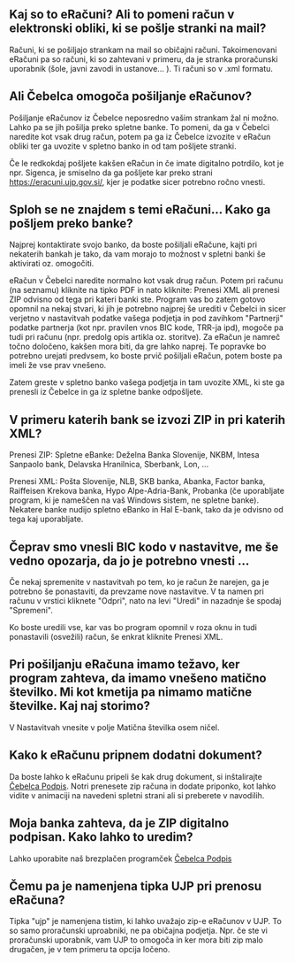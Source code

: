 ## Kaj so to eRačuni? Ali to pomeni račun v elektronski obliki, ki se pošlje stranki na mail?

Računi, ki se pošiljajo strankam na mail so običajni računi. Takoimenovani eRačuni pa so računi, ki so zahtevani v primeru, da je stranka proračunski uporabnik (šole, javni zavodi in ustanove... ). Ti računi so v .xml formatu.


## Ali Čebelca omogoča pošiljanje eRačunov?

Pošiljanje eRačunov iz Čebelce neposredno vašim strankam žal ni možno. Lahko pa se jih pošilja preko spletne banke. To pomeni, da ga v Čebelci naredite kot vsak drug račun, potem pa ga iz Čebelce izvozite v eRačun obliki ter ga uvozite v spletno banko in od tam pošljete stranki.

Če le redkokdaj pošljete kakšen eRačun in če imate digitalno potrdilo, kot je npr. Sigenca, je smiselno da ga pošljete kar preko strani https://eracuni.ujp.gov.si/, kjer je podatke sicer potrebno ročno vnesti. 

## Sploh se ne znajdem s temi eRačuni... Kako ga pošljem preko banke?

Najprej kontaktirate svojo banko, da boste pošiljali eRačune, kajti pri nekaterih bankah je tako, da vam morajo to možnost v spletni banki še aktivirati oz. omogočiti.

eRačun v Čebelci naredite normalno kot vsak drug račun. Potem pri računu (na seznamu) kliknite na tipko PDF in nato kliknite: Prenesi XML ali prenesi ZIP odvisno od tega pri kateri banki ste. Program vas bo zatem gotovo opomnil na nekaj stvari, ki jih je potrebno najprej še urediti v Čebelci in sicer verjetno v nastavitvah podatke vašega podjetja in pod zavihkom "Partnerji" podatke partnerja (kot npr. pravilen vnos BIC kode, TRR-ja ipd), mogoče pa tudi pri računu (npr. predolg opis artikla oz. storitve). Za eRačun je namreč točno določeno, kakšen mora biti, da gre lahko naprej. Te popravke bo potrebno urejati predvsem, ko boste prvič pošiljali eRačun, potem boste pa imeli že vse prav vnešeno.

Zatem greste v spletno banko vašega podjetja in tam uvozite XML, ki ste ga prenesli iz Čebelce in ga iz spletne banke odpošljete.

## V primeru katerih bank se izvozi ZIP in pri katerih XML?

Prenesi ZIP: Spletne eBanke: Deželna Banka Slovenije, NKBM, Intesa Sanpaolo bank, Delavska Hranilnica, Sberbank, Lon, ...

Prenesi XML: Pošta Slovenije, NLB, SKB banka, Abanka, Factor banka, Raiffeisen Krekova banka, Hypo Alpe-Adria-Bank, Probanka (če uporabljate program, ki je nameščen na vaš Windows sistem, ne spletne banke). Nekatere banke nudijo spletno eBanko in Hal E-bank, tako da je odvisno od tega kaj uporabljate.

## Čeprav smo vnesli BIC kodo v nastavitve, me še vedno opozarja, da jo je potrebno vnesti ...

Če nekaj spremenite v nastavitvah po tem, ko je račun že narejen, ga je potrebno še ponastaviti, da prevzame nove nastavitve. V ta namen pri računu v vrstici kliknete "Odpri", nato na levi "Uredi" in nazadnje še spodaj "Spremeni".

Ko boste uredili vse, kar vas bo program opomnil v roza oknu in tudi ponastavili (osvežili) račun, še enkrat kliknite Prenesi XML.

## Pri pošiljanju eRačuna imamo težavo, ker program zahteva, da imamo vnešeno matično številko. Mi kot kmetija pa nimamo matične številke. Kaj naj storimo?

V Nastavitvah vnesite v polje Matična številka osem ničel.

## Kako k eRačunu pripnem dodatni dokument?

Da boste lahko k eRačunu pripeli še kak drug dokument, si inštalirajte [Čebelca Podpis](https://www.cebelca.biz/podpis/). Notri prenesete zip računa in dodate priponko, kot lahko vidite v animaciji na navedeni spletni strani ali si preberete v navodilih.

## Moja banka zahteva, da je ZIP digitalno podpisan. Kako lahko to uredim?

Lahko uporabite naš brezplačen programček [Čebelca Podpis](https://www.cebelca.biz/podpis/) 

## Čemu pa je namenjena tipka UJP pri prenosu eRačuna?

Tipka "ujp" je namenjena tistim, ki lahko uvažajo zip-e eRačunov v UJP. To so samo proračunski uproabniki, ne pa običajna podjetja. Npr. če ste vi proračunski uporabnik, vam UJP to omogoča in ker mora biti zip malo drugačen, je v tem primeru ta opcija ločeno.



